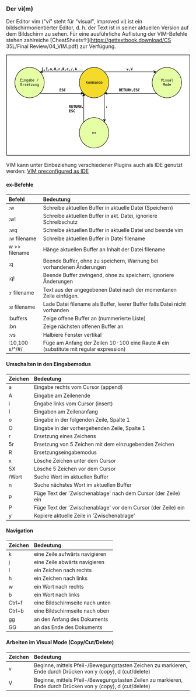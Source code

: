 ### Der vi\(m\)

Der Editor vim \("vi" steht für "visual", improved vi\) ist ein bildschirmorientierter Editor, d. h. der Text ist in seiner aktuellen Version auf dem Bildschirm zu sehen. Für eine ausführliche Auflistung der VIM-Befehle stehen zahlreiche [CheatSheets↑](https://gettextbook.download/CS 35L/Final Review/04_VIM.pdf) zur Verfügung.

![](/images/vi.png)

VIM kann unter Einbeziehung verschiedener Plugins auch als IDE genutzt werden:
[VIM preconfigured as IDE](https://github.com/xmementoit/vim-ide)
#### ex-Befehle

| Befehl | Bedeutung |
| :--- | :--- |
| :w | Schreibe aktuellen Buffer in aktuelle Datei \(Speichern\) |
| :w! | Schreibe aktuellen Buffer in akt. Datei, ignoriere Schreibschutz |
| :wq | Schreibe aktuellen Buffer in aktuelle Datei und beende vim |
| :w filename | Schreibe aktuellen Buffer in Datei filename |
| w &gt;&gt; filename | Hänge aktuellen Buffer an Inhalt der Datei filename |
| :q | Beende Buffer, ohne zu speichern, Warnung bei vorhandenen Änderungen |
| :q! | Beende Buffer zwingend, ohne zu speichern, ignoriere Änderungen |
| :r filename | Text aus der angegebenen Datei nach der momentanen Zeile einfügen. |
| :e filename | Lade Datei filename als Buffer, leerer Buffer falls Datei nicht vorhanden |
| :buffers | Zeige offene Buffer an \(nummerierte Liste\) |
| :bn | Zeige nächsten offenen Buffer an |
| :vs | Halbiere Fenster vertikal |
| :10,100 s/^/\#/ | Füge am Anfang der Zeilen 10-100 eine Raute \# ein \(substitute mit regular expression\) |

#### Umschalten in den  Eingabemodus

| Zeichen | Bedeutung |
| :--- | :--- |
| a | Eingabe rechts vom Cursor \(append\) |
| A | Eingabe am Zeilenende |
| i | Engabe links vom Cursor \(insert\) |
| I | Eingaben am Zeilenanfang |
| o | Eingabe in der folgenden Zeile, Spalte 1 |
| O | Eingabe in der vorhergehenden Zeile, Spalte 1 |
| r | Ersetzung eines Zeichens |
| 5r | Ersetzung von 5 Zeichen mit dem einzugebenden Zeichen |
| R | Ersetzungseingabemodus |
| x | Lösche Zeichen unter dem Cursor |
| 5X | Lösche 5 Zeichen vor dem Cursor |
| /Wort | Suche Wort im aktuellen Buffer |
| n | Suche nächstes Wort im aktuellen Buffer |
| p | Füge Text der 'Zwischenablage' nach dem Cursor \(der Zeile\) ein |
| P | Füge Text der 'Zwischenablage' vor dem Cursor \(der Zeile\) ein |
| y | Kopiere aktuelle Zeile in 'Zwischenablage' |

#### Navigation

| Zeichen | Bedeutung |
| :--- | :--- |
| k | eine Zeile aufwärts navigieren |
| j | eine Zeile abwärts navigieren |
| l | ein Zeichen nach rechts |
| h | ein Zeichen nach links |
| w | ein Wort nach rechts |
| b | ein Wort nach links |
| Ctrl+f | eine Bildschirmseite nach unten |
| Ctrl+b | eine Bildschirmseite nach oben |
| gg | an den Anfang des Dokuments |
| GG | an das Ende des Dokuments |

#### Arbeiten im Visual Mode \(Copy/Cut/Delete\)

| Zeichen | Bedeutung |
| :--- | :--- |
| v | Beginne, mittels Pfeil-/Bewegungstasten Zeichen zu markieren, Ende durch Drücken von y \(copy\), d \(cut/delete\) |
| V | Beginne, mittels Pfeil-/Bewegungstasten Zeilen zu markieren, Ende durch Drücken von y \(copy\), d \(cut/delete\) |



